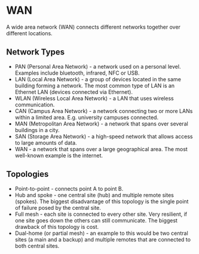 # WAN

A wide area network (WAN) connects different networks together over different locations.

## Network Types

* PAN (Personal Area Network) - a network used on a personal level. Examples include bluetooth, infrared, NFC or USB.
* LAN (Local Area Network) - a group of devices located in the same building forming a network. The most common type of LAN is an Ethernet LAN (devices connected via Ethernet).
* WLAN (Wireless Local Area Network) - a LAN that uses wireless communication.
* CAN (Campus Area Network) - a network connecting two or more LANs within a limited area. E.g. university campuses connected.
* MAN (Metropolitan Area Network) - a network that spans over several buildings in a city.
* SAN (Storage Area Network) - a high-speed network that allows access to large amounts of data.
* WAN - a network that spans over a large geographical area. The most well-known example is the internet.

## Topologies

* Point-to-point - connects point A to point B.
* Hub and spoke - one central site (hub) and multiple remote sites (spokes). The biggest disadvantage of this topology is the single point of failure posed by the central site.
* Full mesh - each site is connected to every other site. Very resilient, if one site goes down the others can still communicate. The biggest drawback of this topology is cost.
* Dual-home (or partial mesh) - an example to this would be two central sites (a main and a backup) and multiple remotes that are connected to both central sites.
